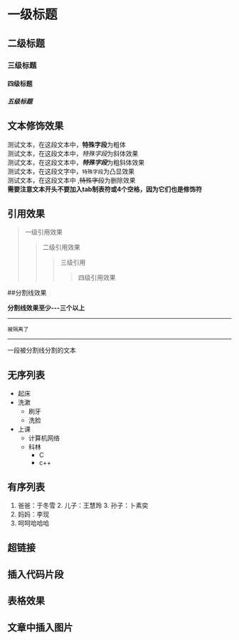 # 一级标题
## 二级标题
### 三级标题
#### 四级标题
##### 五级标题



## 文本修饰效果

测试文本，在这段文本中，**特殊字段**为粗体<br>
测试文本，在这段文本中，*特殊字段*为斜体效果<br>
测试文本，在这段文本中，***特殊字段***为粗斜体效果<br>
测试文本，在这段文字中，`特殊字段`为凸显效果<br>
测试文本，在这段文本中 ,~~特殊字段~~为删除效果<br>
**需要注意文本开头不要加入tab制表符或4个空格，因为它们也是修饰符**<br>

## 引用效果
> 一级引用效果
>> 二级引用效果
>>> 三级引用
>>>> 四级引用效果

##分割线效果

**分割线效果至少---三个以上**

----
    被隔离了

-------
一段被分割线分割的文本



## 无序列表

* 起床
* 洗漱
  * 刷牙
  * 洗脸
* 上课
  * 计算机网络
  * 科林
    * C
    * c++
## 有序列表

1. 爸爸：于冬雪
     2. 儿子：王慧玲
     3. 孙子：卜素奕
2. 妈妈：李现
3. 呵呵哈哈哈

## 超链接

## 插入代码片段

## 表格效果

## 文章中插入图片

